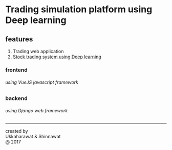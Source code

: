 # Trading simulation platform using Deep learning
## features
1. Trading web application
2. [Stock trading system using Deep learning](https://github.com/Shinnawat19/SeniorProject)

### frontend
###### using VueJS javascript framework

### backend
###### using Django web framework  
---
created by  
Ukkaharawat & Shinnawat  
@ 2017
